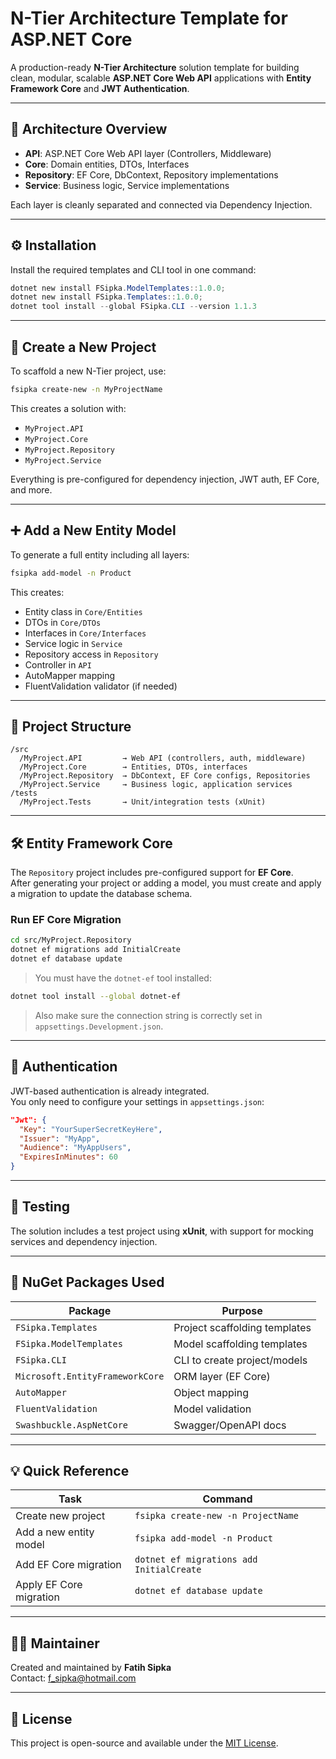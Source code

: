 # N-Tier Architecture Template for ASP.NET Core

A production-ready **N-Tier Architecture** solution template for building clean, modular, scalable **ASP.NET Core Web API** applications with **Entity Framework Core** and **JWT Authentication**.


---

## 🧩 Architecture Overview

- **API**: ASP.NET Core Web API layer (Controllers, Middleware)
- **Core**: Domain entities, DTOs, Interfaces
- **Repository**: EF Core, DbContext, Repository implementations
- **Service**: Business logic, Service implementations

Each layer is cleanly separated and connected via Dependency Injection.

---

## ⚙️ Installation

Install the required templates and CLI tool in one command:

```powershell
dotnet new install FSipka.ModelTemplates::1.0.0;
dotnet new install FSipka.Templates::1.0.0;
dotnet tool install --global FSipka.CLI --version 1.1.3
```

---

## 🚀 Create a New Project

To scaffold a new N-Tier project, use:

```bash
fsipka create-new -n MyProjectName
```

This creates a solution with:

- `MyProject.API`
- `MyProject.Core`
- `MyProject.Repository`
- `MyProject.Service`

Everything is pre-configured for dependency injection, JWT auth, EF Core, and more.

---

## ➕ Add a New Entity Model

To generate a full entity including all layers:

```bash
fsipka add-model -n Product
```

This creates:

- Entity class in `Core/Entities`
- DTOs in `Core/DTOs`
- Interfaces in `Core/Interfaces`
- Service logic in `Service`
- Repository access in `Repository`
- Controller in `API`
- AutoMapper mapping
- FluentValidation validator (if needed)

---

## 🧱 Project Structure

```
/src
  /MyProject.API         → Web API (controllers, auth, middleware)
  /MyProject.Core        → Entities, DTOs, interfaces
  /MyProject.Repository  → DbContext, EF Core configs, Repositories
  /MyProject.Service     → Business logic, application services
/tests
  /MyProject.Tests       → Unit/integration tests (xUnit)
```

---

## 🛠 Entity Framework Core

The `Repository` project includes pre-configured support for **EF Core**.  
After generating your project or adding a model, you must create and apply a migration to update the database schema.

### Run EF Core Migration

```bash
cd src/MyProject.Repository
dotnet ef migrations add InitialCreate
dotnet ef database update
```

> You must have the `dotnet-ef` tool installed:
```bash
dotnet tool install --global dotnet-ef
```

> Also make sure the connection string is correctly set in `appsettings.Development.json`.

---

## 🔐 Authentication

JWT-based authentication is already integrated.  
You only need to configure your settings in `appsettings.json`:

```json
"Jwt": {
  "Key": "YourSuperSecretKeyHere",
  "Issuer": "MyApp",
  "Audience": "MyAppUsers",
  "ExpiresInMinutes": 60
}
```

---

## 🧪 Testing

The solution includes a test project using **xUnit**, with support for mocking services and dependency injection.

---

## 🛒 NuGet Packages Used

| Package                     | Purpose                         |
|----------------------------|---------------------------------|
| `FSipka.Templates`         | Project scaffolding templates   |
| `FSipka.ModelTemplates`    | Model scaffolding templates     |
| `FSipka.CLI`               | CLI to create project/models    |
| `Microsoft.EntityFrameworkCore` | ORM layer (EF Core)       |
| `AutoMapper`               | Object mapping                  |
| `FluentValidation`         | Model validation                |
| `Swashbuckle.AspNetCore`  | Swagger/OpenAPI docs            |

---

## 💡 Quick Reference

| Task                            | Command                                         |
|---------------------------------|--------------------------------------------------|
| Create new project              | `fsipka create-new -n ProjectName`             |
| Add a new entity model          | `fsipka add-model -n Product`                  |
| Add EF Core migration           | `dotnet ef migrations add InitialCreate`       |
| Apply EF Core migration         | `dotnet ef database update`                    |

---

## 👨‍💻 Maintainer

Created and maintained by **Fatih Sipka**  
Contact: [f_sipka@hotmail.com](mailto:f_sipka@hotmail.com)

---

## 📄 License

This project is open-source and available under the [MIT License](LICENSE).


